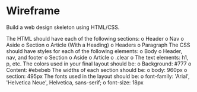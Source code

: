 # Wireframe

Build a web design skeleton using HTML/CSS.

The HTML should have each of the following sections: 
o  Header
o  Nav
o  Aside
o  Section
o  Article (With a Heading)
o  Headers
o  Paragraph
The CSS should have styles for each of the following elements: 
o  Body
o  Header, nav, and footer
o  Section
o  Aside
o  Article
o  .clear
o  The text elements: h1, p, etc.
The colors used in your final layout should be: 
o  Background: #777
o  Content: #ebebeb
The widths of each section should be: 
o  body: 960px
o  section: 495px
The fonts used in the layout should be: 
o  font-family: 'Arial', 'Helvetica Neue', Helvetica, sans-serif;
o  font-size: 18px
